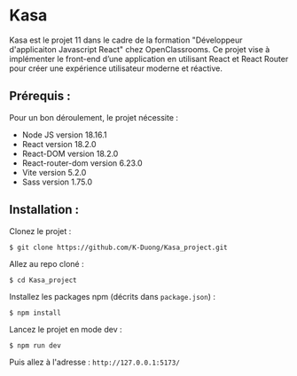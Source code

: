 # Kasa

Kasa est le projet 11 dans le cadre de la formation "Développeur d'applicaiton Javascript React" chez OpenClassrooms. Ce projet vise à implémenter le front-end d’une application en utilisant React et React Router pour créer une expérience utilisateur moderne et réactive.

## Prérequis :
Pour un bon déroulement, le projet nécessite  :
- Node JS version 18.16.1
- React version 18.2.0
- React-DOM version 18.2.0
- React-router-dom version 6.23.0
- Vite version 5.2.0
- Sass version 1.75.0

## Installation : 
Clonez le projet :
```
$ git clone https://github.com/K-Duong/Kasa_project.git
```
Allez au repo cloné :
```
$ cd Kasa_project
```
Installez les packages npm (décrits dans `package.json`) :
```
$ npm install
```
Lancez le projet en mode dev :
```
$ npm run dev
```
Puis allez à l'adresse : `http://127.0.0.1:5173/`
